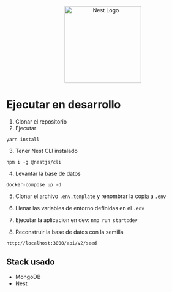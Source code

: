 <p align="center">
  <a href="http://nestjs.com/" target="blank"><img src="https://nestjs.com/img/logo-small.svg" width="200" alt="Nest Logo" /></a>
</p>

# Ejecutar en desarrollo

1. Clonar el repositorio
2. Ejecutar
```
yarn install
```
3. Tener Nest CLI instalado
```
npm i -g @nestjs/cli
```

4. Levantar la base de datos
```
docker-compose up -d
```
5. Clonar el archivo ```.env.template``` y renombrar la copia a ```.env```
 
6. Llenar las variables de entorno definidas en el ``` .env ```

7. Ejecutar la aplicacion en dev:
``` nmp run start:dev ``` 
8. Reconstruir la base de datos con la semilla
```
http://localhost:3000/api/v2/seed
```
## Stack usado
* MongoDB
* Nest